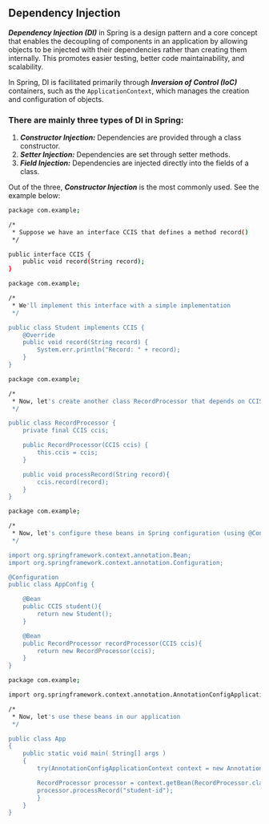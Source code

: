 ## Dependency Injection

___Dependency Injection (DI)___  in Spring is a design pattern and a core concept that enables the decoupling of components in an application by allowing objects to be injected with their dependencies rather than creating them internally. This promotes easier testing, better code maintainability, and scalability.

In Spring, DI is facilitated primarily through ___Inversion of Control (IoC)___  containers, such as the `ApplicationContext`, which manages the creation and configuration of objects. 

### There are mainly three types of DI in Spring:

1. ___Constructor Injection:___ Dependencies are provided through a class constructor.
2. ___Setter Injection:___ Dependencies are set through setter methods.
3. ___Field Injection:___ Dependencies are injected directly into the fields of a class.

Out of the three, ___Constructor Injection___ is the most commonly used. See the example below: 

```bash
package com.example;

/*
 * Suppose we have an interface CCIS that defines a method record()
 */

public interface CCIS {
    public void record(String record);
}
```

```bash
package com.example;

/*
 * We'll implement this interface with a simple implementation
 */

public class Student implements CCIS {
    @Override
    public void record(String record) {
        System.err.println("Record: " + record);
    }   
}
```

```bash
package com.example;

/*
 * Now, let's create another class RecordProcessor that depends on CCIS
 */

public class RecordProcessor {
    private final CCIS ccis;

    public RecordProcessor(CCIS ccis) {
        this.ccis = ccis;
    }

    public void processRecord(String record){
        ccis.record(record);
    }
}
```

```bash
package com.example;

/*
 * Now, let's configure these beans in Spring configuration (using @Configuration and @Bean annotations)
 */

import org.springframework.context.annotation.Bean;
import org.springframework.context.annotation.Configuration;

@Configuration
public class AppConfig {

    @Bean
    public CCIS student(){
        return new Student();
    }

    @Bean
    public RecordProcessor recordProcessor(CCIS ccis){
        return new RecordProcessor(ccis);
    }
}
```

```bash
package com.example;

import org.springframework.context.annotation.AnnotationConfigApplicationContext;

/*
 * Now, let's use these beans in our application
 */

public class App 
{
    public static void main( String[] args )
    {
        try(AnnotationConfigApplicationContext context = new AnnotationConfigApplicationContext(AppConfig.class)){

        RecordProcessor processor = context.getBean(RecordProcessor.class);
        processor.processRecord("student-id");
        }
    }
}
```

